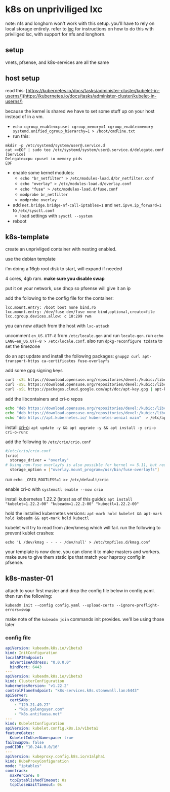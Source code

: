 # k8s on unpriviliged lxc
note: nfs and longhorn won't work with this setup. you'll have to rely on local storage entirely. refer to [lxc](./lxc.md) for instructions on how to do this with priviliged lxc, with support for nfs and longhorn.

## setup
vnets, pfsense, and k8s-services are all the same

## host setup
read this: [https://kubernetes.io/docs/tasks/administer-cluster/kubelet-in-userns/](https://kubernetes.io/docs/tasks/administer-cluster/kubelet-in-userns/)

because the kernel is shared we have to set some stuff up on your host instead of in a vm.
* `echo cgroup_enable=cpuset cgroup_memory=1 cgroup_enable=memory systemd.unified_cgroup_hierarchy=1 > /boot/cmdline.txt`
* run this:
```
mkdir -p /etc/systemd/system/user@.service.d
cat <<EOF | sudo tee /etc/systemd/system/user@.service.d/delegate.conf
[Service]
Delegate=cpu cpuset io memory pids
EOF
```
* enable some kernel modules:
    * `echo "br_netfilter" > /etc/modules-load.d/br_netfilter.conf`
    * `echo "overlay" > /etc/modules-load.d/overlay.conf`
    * `echo "fuse" > /etc/modules-load.d/fuse.conf`
    * `modprobe br_netfilter`
    * `modprobe overlay`
* add `net.bridge.bridge-nf-call-iptables=1` and `net.ipv4.ip_forward=1` to `/etc/sysctl.conf`
    * load settings with `sysctl --system`
* reboot

## k8s-template
create an unprivliged container with nesting enabled.

use the debian template

i'm doing a 16gb root disk to start, will expand if needed

4 cores, 4gb ram. **make sure you disable swap**

put it on your network, use dhcp so pfsense will give it an ip

add the following to the config file for the container:
```
lxc.mount.entry: /boot boot none bind,ro
lxc.mount.entry: /dev/fuse dev/fuse none bind,optional,create=file
lxc.cgroup.devices.allow: c 10:299 rwm
```

you can now attach from the host with `lxc-attach`

uncomment `en_US.UTF-8` from `/etc/locale.gen` and run `locale-gen`. run `echo LANG=en_US.UTF-8 > /etc/locale.conf`. also run `dpkg-reconfigure tzdata` to set the timezone

do an apt update and install the following packages: `gnupg2 curl apt-transport-https ca-certificates fuse-overlayfs`

add some gpg signing keys
```bash
curl -sSL https://download.opensuse.org/repositories/devel:/kubic:/libcontainers:/stable/Debian_11/Release.key | apt-key add -
curl -sSL https://download.opensuse.org/repositories/devel:/kubic:/libcontainers:/stable:/cri-o:/1.22/Debian_11/Release.key | apt-key add -
curl -sSL https://packages.cloud.google.com/apt/doc/apt-key.gpg | apt-key add -
```
add the libcontainers and cri-o repos
```bash
echo "deb https://download.opensuse.org/repositories/devel:/kubic:/libcontainers:/stable/Debian_11/ /" > /etc/apt/sources.list.d/libcontainers.list
echo "deb https://download.opensuse.org/repositories/devel:/kubic:/libcontainers:/stable:/cri-o:/1.22/Debian_11/ /" > /etc/apt/sources.list.d/crio.list
echo "deb https://apt.kubernetes.io/ kubernetes-xenial main"  > /etc/apt/sources.list.d/kubernetes.list
```

install [cri-o](https://cri-o.io/): `apt update -y && apt upgrade -y && apt install -y cri-o cri-o-runc`

add the following to `/etc/crio/crio.conf`
```bash
#/etc/crio/crio.conf
[crio]
  storage_driver = "overlay"
# Using non-fuse overlayfs is also possible for kernel >= 5.11, but requires SELinux to be disabled
  storage_option = ["overlay.mount_program=/usr/bin/fuse-overlayfs"]
```
run `echo _CRIO_ROOTLESS=1 >> /etc/default/crio`

enable cri-o with `systemctl enable --now crio`

install kubernetes 1.22.2 (latest as of this guide): `apt install "kubelet=1.22.2-00" "kubeadm=1.22.2-00" "kubectl=1.22.2-00"`

hold the installed kubernetes versions: `apt-mark hold kubelet && apt-mark hold kubeadm && apt-mark hold kubectl`

kubelet will try to read from /dev/kmesg which will fail. run the following to prevent kublet crashes:
```
echo 'L /dev/kmsg - - - - /dev/null' > /etc/tmpfiles.d/kmsg.conf
```

your template is now done. you can clone it to make masters and workers. make sure to give them static ips that match your haproxy config in pfsense.

## k8s-master-01
attach to your first master and drop the config file below in config.yaml. then run the following:
```
kubeadm init --config config.yaml --upload-certs --ignore-preflight-errors=swap
```
make note of the `kubeadm join` commands init provides. we'll be using those later

### config file
```yaml
apiVersion: kubeadm.k8s.io/v1beta3
kind: InitConfiguration
localAPIEndpoint:
  advertiseAddress: "0.0.0.0"
  bindPort: 6443
---
apiVersion: kubeadm.k8s.io/v1beta3
kind: ClusterConfiguration
kubernetesVersion: "v1.22.2"
controlPlaneEndpoint: "k8s-services.k8s.stonewall.lan:6443"
apiServer:
  certSANs:
    - "129.21.49.27"
    - "k8s.galenguyer.com"
    - "k8s.antifausa.net"
---
kind: KubeletConfiguration
apiVersion: kubelet.config.k8s.io/v1beta1
featureGates:
  KubeletInUserNamespace: true
failSwapOn: false
podCIDR: "10.244.0.0/16"
---
apiVersion: kubeproxy.config.k8s.io/v1alpha1
kind: KubeProxyConfiguration
mode: "iptables"
conntrack:
  maxPerCore: 0
  tcpEstablishedTimeout: 0s
  tcpCloseWaitTimeout: 0s
```
